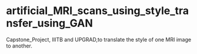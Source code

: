 # artificial_MRI_scans_using_style_transfer_using_GAN
Capstone_Project, IIITB and UPGRAD,to translate the style of one MRI image to another.
